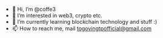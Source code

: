 - 👋 Hi, I’m @coffe3
- 👀 I’m interested in web3, crypto etc.
- 🌱 I’m currently learning blockchain technology and stuff :)
- 📫 How to reach me, mail togovingtpofficial@gmail.com
